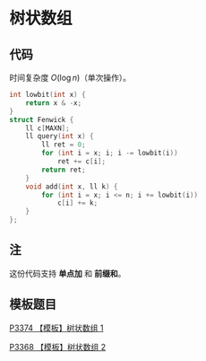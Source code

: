 # 树状数组

## 代码

时间复杂度 $O(\log n)$（单次操作）。

```cpp
int lowbit(int x) {
    return x & -x;
}
struct Fenwick {
    ll c[MAXN];
    ll query(int x) {
        ll ret = 0;
        for (int i = x; i; i -= lowbit(i))
            ret += c[i];
        return ret;
    }
    void add(int x, ll k) {
        for (int i = x; i <= n; i += lowbit(i))
            c[i] += k;
    }
};
```

## 注

这份代码支持 **单点加** 和 **前缀和**。

## 模板题目

[P3374 【模板】树状数组 1](https://www.luogu.com.cn/problem/P3374)

[P3368 【模板】树状数组 2](https://www.luogu.com.cn/problem/P3368)

